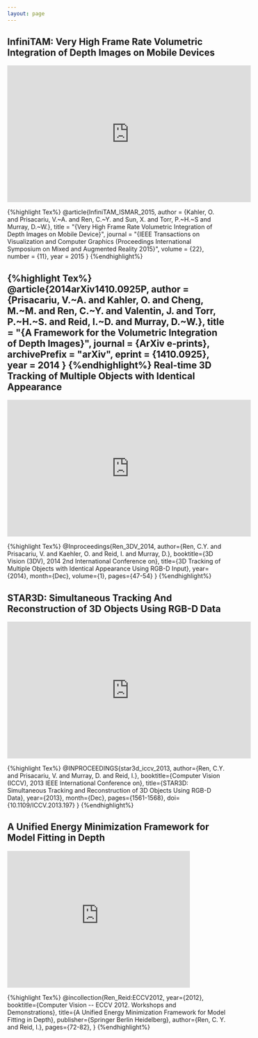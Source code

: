 ```yaml
---
layout: page
---
```

InfiniTAM: Very High Frame Rate Volumetric Integration of Depth Images on Mobile Devices
----
<iframe width="560" height="315" src="https://www.youtube.com/embed/FO0aEKg6qEg" frameborder="0" allowfullscreen></iframe>  

{%highlight Tex%}
@article{InfiniTAM_ISMAR_2015,
author = {Kahler, O. and Prisacariu, V.~A. and Ren, C.~Y. and
          Sun, X. and Torr, P.~H.~S and Murray, D.~W.},
title = "{Very High Frame Rate Volumetric Integration of Depth Images on Mobile Device}",
journal = "{IEEE Transactions on Visualization and Computer Graphics
       (Proceedings International Symposium on Mixed and Augmented Reality 2015}",
volume = {22},
number = {11},
year = 2015
}
{%endhighlight%}

{%highlight Tex%}
@article{2014arXiv1410.0925P,
author = {Prisacariu, V.~A. and Kahler, O. and Cheng, M.~M. and Ren, C.~Y.
        and Valentin, J. and Torr, P.~H.~S. and Reid, I.~D. and Murray, D.~W.},
title = "{A Framework for the Volumetric Integration of Depth Images}",
journal = {ArXiv e-prints},
archivePrefix = "arXiv",
eprint = {1410.0925},
year = 2014
}
{%endhighlight%}
Real-time 3D Tracking of Multiple Objects with Identical Appearance
----
<iframe width="560" height="315" src="https://www.youtube.com/embed/BSkUee3UdJY" frameborder="0" allowfullscreen></iframe>

{%highlight Tex%}
@Inproceedings{Ren_3DV_2014,
author={Ren, C.Y. and Prisacariu, V. and Kaehler, O. and Reid, I. and Murray, D.},
booktitle={3D Vision (3DV), 2014 2nd International Conference on},
title={3D Tracking of Multiple Objects with Identical Appearance Using RGB-D Input},
year={2014},
month={Dec},
volume={1},
pages={47-54}
}
{%endhighlight%}

STAR3D: Simultaneous Tracking And Reconstruction of 3D Objects Using RGB-D Data
----
<iframe width="560" height="315" src="https://www.youtube.com/embed/8ppQ4FtRNVc" frameborder="0" allowfullscreen></iframe>

{%highlight Tex%}
@INPROCEEDINGS{star3d_iccv_2013,
author={Ren, C.Y. and Prisacariu, V. and Murray, D. and Reid, I.},
booktitle={Computer Vision (ICCV), 2013 IEEE International Conference on},
title={STAR3D: Simultaneous Tracking and Reconstruction of 3D Objects Using RGB-D Data},
year={2013},
month={Dec},
pages={1561-1568},
doi={10.1109/ICCV.2013.197}
}
{%endhighlight%}

A Unified Energy Minimization Framework for Model Fitting in Depth
----
<iframe width="420" height="315" src="https://www.youtube.com/embed/Xh6Lyc_AaO8" frameborder="0" allowfullscreen></iframe>

{%highlight Tex%}
@incollection{Ren_Reid:ECCV2012,
	year={2012},
	booktitle={Computer Vision -- ECCV 2012. Workshops and Demonstrations},
	title={A Unified Energy Minimization Framework for Model Fitting in Depth},
	publisher={Springer Berlin Heidelberg},
	author={Ren, C. Y. and Reid, I.},
	pages={72-82},
}
{%endhighlight%}
